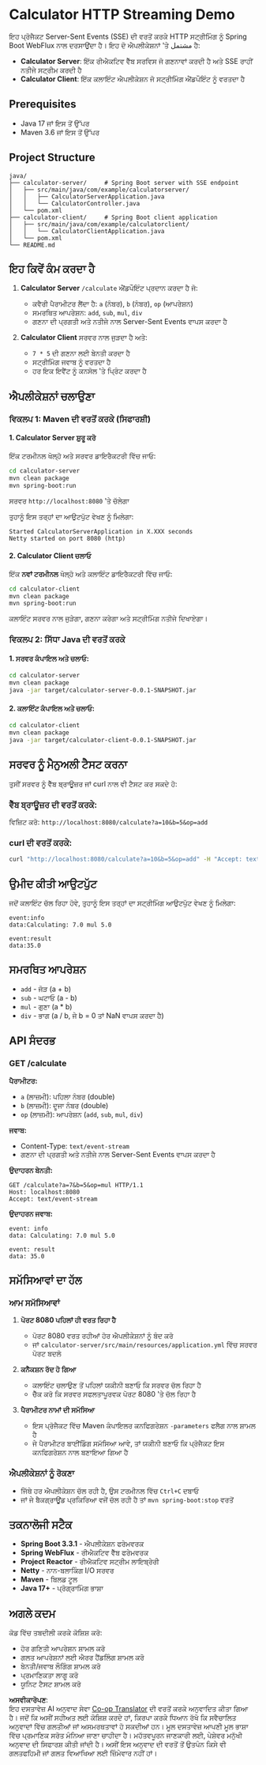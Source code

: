 <!--
CO_OP_TRANSLATOR_METADATA:
{
  "original_hash": "acd4010e430da00946a154f62847a169",
  "translation_date": "2025-07-13T21:10:35+00:00",
  "source_file": "03-GettingStarted/06-http-streaming/solution/java/README.md",
  "language_code": "pa"
}
-->
# Calculator HTTP Streaming Demo

ਇਹ ਪ੍ਰੋਜੈਕਟ Server-Sent Events (SSE) ਦੀ ਵਰਤੋਂ ਕਰਕੇ HTTP ਸਟ੍ਰੀਮਿੰਗ ਨੂੰ Spring Boot WebFlux ਨਾਲ ਦਰਸਾਉਂਦਾ ਹੈ। ਇਹ ਦੋ ਐਪਲੀਕੇਸ਼ਨਾਂ 'ਤੇ مشتمل ਹੈ:

- **Calculator Server**: ਇੱਕ ਰੀਐਕਟਿਵ ਵੈੱਬ ਸਰਵਿਸ ਜੋ ਗਣਨਾਵਾਂ ਕਰਦੀ ਹੈ ਅਤੇ SSE ਰਾਹੀਂ ਨਤੀਜੇ ਸਟ੍ਰੀਮ ਕਰਦੀ ਹੈ  
- **Calculator Client**: ਇੱਕ ਕਲਾਇੰਟ ਐਪਲੀਕੇਸ਼ਨ ਜੋ ਸਟ੍ਰੀਮਿੰਗ ਐਂਡਪੌਇੰਟ ਨੂੰ ਵਰਤਦਾ ਹੈ

## Prerequisites

- Java 17 ਜਾਂ ਇਸ ਤੋਂ ਉੱਪਰ  
- Maven 3.6 ਜਾਂ ਇਸ ਤੋਂ ਉੱਪਰ  

## Project Structure

```
java/
├── calculator-server/     # Spring Boot server with SSE endpoint
│   ├── src/main/java/com/example/calculatorserver/
│   │   ├── CalculatorServerApplication.java
│   │   └── CalculatorController.java
│   └── pom.xml
├── calculator-client/     # Spring Boot client application
│   ├── src/main/java/com/example/calculatorclient/
│   │   └── CalculatorClientApplication.java
│   └── pom.xml
└── README.md
```

## ਇਹ ਕਿਵੇਂ ਕੰਮ ਕਰਦਾ ਹੈ

1. **Calculator Server** `/calculate` ਐਂਡਪੌਇੰਟ ਪ੍ਰਦਾਨ ਕਰਦਾ ਹੈ ਜੋ:  
   - ਕਵੈਰੀ ਪੈਰਾਮੀਟਰ ਲੈਂਦਾ ਹੈ: `a` (ਨੰਬਰ), `b` (ਨੰਬਰ), `op` (ਆਪਰੇਸ਼ਨ)  
   - ਸਮਰਥਿਤ ਆਪਰੇਸ਼ਨ: `add`, `sub`, `mul`, `div`  
   - ਗਣਨਾ ਦੀ ਪ੍ਰਗਤੀ ਅਤੇ ਨਤੀਜੇ ਨਾਲ Server-Sent Events ਵਾਪਸ ਕਰਦਾ ਹੈ  

2. **Calculator Client** ਸਰਵਰ ਨਾਲ ਜੁੜਦਾ ਹੈ ਅਤੇ:  
   - `7 * 5` ਦੀ ਗਣਨਾ ਲਈ ਬੇਨਤੀ ਕਰਦਾ ਹੈ  
   - ਸਟ੍ਰੀਮਿੰਗ ਜਵਾਬ ਨੂੰ ਵਰਤਦਾ ਹੈ  
   - ਹਰ ਇਕ ਇਵੈਂਟ ਨੂੰ ਕਨਸੋਲ 'ਤੇ ਪ੍ਰਿੰਟ ਕਰਦਾ ਹੈ  

## ਐਪਲੀਕੇਸ਼ਨਾਂ ਚਲਾਉਣਾ

### ਵਿਕਲਪ 1: Maven ਦੀ ਵਰਤੋਂ ਕਰਕੇ (ਸਿਫਾਰਸ਼ੀ)

#### 1. Calculator Server ਸ਼ੁਰੂ ਕਰੋ

ਇੱਕ ਟਰਮੀਨਲ ਖੋਲ੍ਹੋ ਅਤੇ ਸਰਵਰ ਡਾਇਰੈਕਟਰੀ ਵਿੱਚ ਜਾਓ:

```bash
cd calculator-server
mvn clean package
mvn spring-boot:run
```

ਸਰਵਰ `http://localhost:8080` 'ਤੇ ਚੱਲੇਗਾ

ਤੁਹਾਨੂੰ ਇਸ ਤਰ੍ਹਾਂ ਦਾ ਆਉਟਪੁੱਟ ਵੇਖਣ ਨੂੰ ਮਿਲੇਗਾ:  
```
Started CalculatorServerApplication in X.XXX seconds
Netty started on port 8080 (http)
```

#### 2. Calculator Client ਚਲਾਓ

ਇੱਕ **ਨਵਾਂ ਟਰਮੀਨਲ** ਖੋਲ੍ਹੋ ਅਤੇ ਕਲਾਇੰਟ ਡਾਇਰੈਕਟਰੀ ਵਿੱਚ ਜਾਓ:

```bash
cd calculator-client
mvn clean package
mvn spring-boot:run
```

ਕਲਾਇੰਟ ਸਰਵਰ ਨਾਲ ਜੁੜੇਗਾ, ਗਣਨਾ ਕਰੇਗਾ ਅਤੇ ਸਟ੍ਰੀਮਿੰਗ ਨਤੀਜੇ ਦਿਖਾਏਗਾ।

### ਵਿਕਲਪ 2: ਸਿੱਧਾ Java ਦੀ ਵਰਤੋਂ ਕਰਕੇ

#### 1. ਸਰਵਰ ਕੰਪਾਇਲ ਅਤੇ ਚਲਾਓ:

```bash
cd calculator-server
mvn clean package
java -jar target/calculator-server-0.0.1-SNAPSHOT.jar
```

#### 2. ਕਲਾਇੰਟ ਕੰਪਾਇਲ ਅਤੇ ਚਲਾਓ:

```bash
cd calculator-client
mvn clean package
java -jar target/calculator-client-0.0.1-SNAPSHOT.jar
```

## ਸਰਵਰ ਨੂੰ ਮੈਨੁਅਲੀ ਟੈਸਟ ਕਰਨਾ

ਤੁਸੀਂ ਸਰਵਰ ਨੂੰ ਵੈੱਬ ਬ੍ਰਾਊਜ਼ਰ ਜਾਂ curl ਨਾਲ ਵੀ ਟੈਸਟ ਕਰ ਸਕਦੇ ਹੋ:

### ਵੈੱਬ ਬ੍ਰਾਊਜ਼ਰ ਦੀ ਵਰਤੋਂ ਕਰਕੇ:  
ਵਿਜ਼ਿਟ ਕਰੋ: `http://localhost:8080/calculate?a=10&b=5&op=add`

### curl ਦੀ ਵਰਤੋਂ ਕਰਕੇ:  
```bash
curl "http://localhost:8080/calculate?a=10&b=5&op=add" -H "Accept: text/event-stream"
```

## ਉਮੀਦ ਕੀਤੀ ਆਉਟਪੁੱਟ

ਜਦੋਂ ਕਲਾਇੰਟ ਚੱਲ ਰਿਹਾ ਹੋਵੇ, ਤੁਹਾਨੂੰ ਇਸ ਤਰ੍ਹਾਂ ਦਾ ਸਟ੍ਰੀਮਿੰਗ ਆਉਟਪੁੱਟ ਵੇਖਣ ਨੂੰ ਮਿਲੇਗਾ:

```
event:info
data:Calculating: 7.0 mul 5.0

event:result
data:35.0
```

## ਸਮਰਥਿਤ ਆਪਰੇਸ਼ਨ

- `add` - ਜੋੜ (a + b)  
- `sub` - ਘਟਾਓ (a - b)  
- `mul` - ਗੁਣਾ (a * b)  
- `div` - ਭਾਗ (a / b, ਜੇ b = 0 ਤਾਂ NaN ਵਾਪਸ ਕਰਦਾ ਹੈ)  

## API ਸੰਦਰਭ

### GET /calculate

**ਪੈਰਾਮੀਟਰ:**  
- `a` (ਲਾਜ਼ਮੀ): ਪਹਿਲਾ ਨੰਬਰ (double)  
- `b` (ਲਾਜ਼ਮੀ): ਦੂਜਾ ਨੰਬਰ (double)  
- `op` (ਲਾਜ਼ਮੀ): ਆਪਰੇਸ਼ਨ (`add`, `sub`, `mul`, `div`)  

**ਜਵਾਬ:**  
- Content-Type: `text/event-stream`  
- ਗਣਨਾ ਦੀ ਪ੍ਰਗਤੀ ਅਤੇ ਨਤੀਜੇ ਨਾਲ Server-Sent Events ਵਾਪਸ ਕਰਦਾ ਹੈ  

**ਉਦਾਹਰਨ ਬੇਨਤੀ:**  
```
GET /calculate?a=7&b=5&op=mul HTTP/1.1
Host: localhost:8080
Accept: text/event-stream
```

**ਉਦਾਹਰਨ ਜਵਾਬ:**  
```
event: info
data: Calculating: 7.0 mul 5.0

event: result
data: 35.0
```

## ਸਮੱਸਿਆਵਾਂ ਦਾ ਹੱਲ

### ਆਮ ਸਮੱਸਿਆਵਾਂ

1. **ਪੋਰਟ 8080 ਪਹਿਲਾਂ ਹੀ ਵਰਤ ਰਿਹਾ ਹੈ**  
   - ਪੋਰਟ 8080 ਵਰਤ ਰਹੀਆਂ ਹੋਰ ਐਪਲੀਕੇਸ਼ਨਾਂ ਨੂੰ ਬੰਦ ਕਰੋ  
   - ਜਾਂ `calculator-server/src/main/resources/application.yml` ਵਿੱਚ ਸਰਵਰ ਪੋਰਟ ਬਦਲੋ  

2. **ਕਨੈਕਸ਼ਨ ਰੱਦ ਹੋ ਗਿਆ**  
   - ਕਲਾਇੰਟ ਚਲਾਉਣ ਤੋਂ ਪਹਿਲਾਂ ਯਕੀਨੀ ਬਣਾਓ ਕਿ ਸਰਵਰ ਚੱਲ ਰਿਹਾ ਹੈ  
   - ਚੈੱਕ ਕਰੋ ਕਿ ਸਰਵਰ ਸਫਲਤਾਪੂਰਵਕ ਪੋਰਟ 8080 'ਤੇ ਚੱਲ ਰਿਹਾ ਹੈ  

3. **ਪੈਰਾਮੀਟਰ ਨਾਮਾਂ ਦੀ ਸਮੱਸਿਆ**  
   - ਇਸ ਪ੍ਰੋਜੈਕਟ ਵਿੱਚ Maven ਕੰਪਾਇਲਰ ਕਨਫਿਗਰੇਸ਼ਨ `-parameters` ਫਲੈਗ ਨਾਲ ਸ਼ਾਮਲ ਹੈ  
   - ਜੇ ਪੈਰਾਮੀਟਰ ਬਾਈਂਡਿੰਗ ਸਮੱਸਿਆ ਆਵੇ, ਤਾਂ ਯਕੀਨੀ ਬਣਾਓ ਕਿ ਪ੍ਰੋਜੈਕਟ ਇਸ ਕਨਫਿਗਰੇਸ਼ਨ ਨਾਲ ਬਣਾਇਆ ਗਿਆ ਹੈ  

### ਐਪਲੀਕੇਸ਼ਨਾਂ ਨੂੰ ਰੋਕਣਾ

- ਜਿੱਥੇ ਹਰ ਐਪਲੀਕੇਸ਼ਨ ਚੱਲ ਰਹੀ ਹੈ, ਉਸ ਟਰਮੀਨਲ ਵਿੱਚ `Ctrl+C` ਦਬਾਓ  
- ਜਾਂ ਜੇ ਬੈਕਗ੍ਰਾਊਂਡ ਪ੍ਰਕਿਰਿਆ ਵਜੋਂ ਚੱਲ ਰਹੀ ਹੈ ਤਾਂ `mvn spring-boot:stop` ਵਰਤੋਂ  

## ਤਕਨਾਲੋਜੀ ਸਟੈਕ

- **Spring Boot 3.3.1** - ਐਪਲੀਕੇਸ਼ਨ ਫਰੇਮਵਰਕ  
- **Spring WebFlux** - ਰੀਐਕਟਿਵ ਵੈੱਬ ਫਰੇਮਵਰਕ  
- **Project Reactor** - ਰੀਐਕਟਿਵ ਸਟ੍ਰੀਮ ਲਾਇਬ੍ਰੇਰੀ  
- **Netty** - ਨਾਨ-ਬਲਾਕਿੰਗ I/O ਸਰਵਰ  
- **Maven** - ਬਿਲਡ ਟੂਲ  
- **Java 17+** - ਪ੍ਰੋਗ੍ਰਾਮਿੰਗ ਭਾਸ਼ਾ  

## ਅਗਲੇ ਕਦਮ

ਕੋਡ ਵਿੱਚ ਤਬਦੀਲੀ ਕਰਕੇ ਕੋਸ਼ਿਸ਼ ਕਰੋ:  
- ਹੋਰ ਗਣਿਤੀ ਆਪਰੇਸ਼ਨ ਸ਼ਾਮਲ ਕਰੋ  
- ਗਲਤ ਆਪਰੇਸ਼ਨਾਂ ਲਈ ਐਰਰ ਹੈਂਡਲਿੰਗ ਸ਼ਾਮਲ ਕਰੋ  
- ਬੇਨਤੀ/ਜਵਾਬ ਲੌਗਿੰਗ ਸ਼ਾਮਲ ਕਰੋ  
- ਪ੍ਰਮਾਣਿਕਤਾ ਲਾਗੂ ਕਰੋ  
- ਯੂਨਿਟ ਟੈਸਟ ਸ਼ਾਮਲ ਕਰੋ

**ਅਸਵੀਕਾਰੋਪਣ**:  
ਇਹ ਦਸਤਾਵੇਜ਼ AI ਅਨੁਵਾਦ ਸੇਵਾ [Co-op Translator](https://github.com/Azure/co-op-translator) ਦੀ ਵਰਤੋਂ ਕਰਕੇ ਅਨੁਵਾਦਿਤ ਕੀਤਾ ਗਿਆ ਹੈ। ਜਦੋਂ ਕਿ ਅਸੀਂ ਸਹੀਅਤ ਲਈ ਕੋਸ਼ਿਸ਼ ਕਰਦੇ ਹਾਂ, ਕਿਰਪਾ ਕਰਕੇ ਧਿਆਨ ਰੱਖੋ ਕਿ ਸਵੈਚਾਲਿਤ ਅਨੁਵਾਦਾਂ ਵਿੱਚ ਗਲਤੀਆਂ ਜਾਂ ਅਸਮਰਥਤਾਵਾਂ ਹੋ ਸਕਦੀਆਂ ਹਨ। ਮੂਲ ਦਸਤਾਵੇਜ਼ ਆਪਣੀ ਮੂਲ ਭਾਸ਼ਾ ਵਿੱਚ ਪ੍ਰਮਾਣਿਕ ਸਰੋਤ ਮੰਨਿਆ ਜਾਣਾ ਚਾਹੀਦਾ ਹੈ। ਮਹੱਤਵਪੂਰਨ ਜਾਣਕਾਰੀ ਲਈ, ਪੇਸ਼ੇਵਰ ਮਨੁੱਖੀ ਅਨੁਵਾਦ ਦੀ ਸਿਫਾਰਸ਼ ਕੀਤੀ ਜਾਂਦੀ ਹੈ। ਅਸੀਂ ਇਸ ਅਨੁਵਾਦ ਦੀ ਵਰਤੋਂ ਤੋਂ ਉਤਪੰਨ ਕਿਸੇ ਵੀ ਗਲਤਫਹਿਮੀ ਜਾਂ ਗਲਤ ਵਿਆਖਿਆ ਲਈ ਜ਼ਿੰਮੇਵਾਰ ਨਹੀਂ ਹਾਂ।